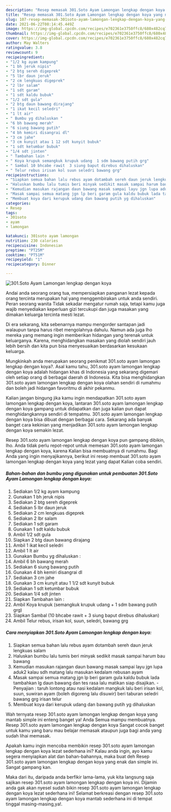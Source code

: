 ```yaml
---
description: "Resep memasak 301.Soto Ayam Lamongan lengkap dengan koya yang nikmat dan Mudah Dibuat"
title: "Resep memasak 301.Soto Ayam Lamongan lengkap dengan koya yang nikmat dan Mudah Dibuat"
slug: 107-resep-memasak-301soto-ayam-lamongan-lengkap-dengan-koya-yang-nikmat-dan-mudah-dibuat
date: 2021-06-22T08:14:45.449Z
image: https://img-global.cpcdn.com/recipes/e702361e3750ffc8/680x482cq70/301soto-ayam-lamongan-lengkap-dengan-koya-foto-resep-utama.jpg
thumbnail: https://img-global.cpcdn.com/recipes/e702361e3750ffc8/680x482cq70/301soto-ayam-lamongan-lengkap-dengan-koya-foto-resep-utama.jpg
cover: https://img-global.cpcdn.com/recipes/e702361e3750ffc8/680x482cq70/301soto-ayam-lamongan-lengkap-dengan-koya-foto-resep-utama.jpg
author: May Walters
ratingvalue: 3.8
reviewcount: 9
recipeingredient:
- "1/2 kg ayam kampung"
- "1 bh jeruk nipis"
- "2 btg sereh digeprek"
- "5 lbr daun jeruk"
- "2 cm lengkuas digeprek"
- "2 lbr salam"
- "1 sdt garam"
- "1 sdt kaldu bubuk"
- "1/2 sdt gula"
- "2 btg daun bawang dirajang"
- "1 ikat kecil seledri"
- "1 lt air"
- " Bumbu yg dihaluskan "
- "6 bh bawang merah"
- "6 siung bawang putih"
- "4 bh kemiri disangrai dl"
- "3 cm jahe"
- "3 cm kunyit atau 1 12 sdt kunyit bubuk"
- "1 sdt ketumbar bubuk"
- "1/4 sdt jinten"
- " Tambahan lain "
- " Koya krupuk semangkuk krupuk udang  1 sdm bawang putih grg"
- " Sambal 10 bhcabe rawit  3 siung baput direbus dihaluskan"
- " Telur rebus irisan kol suun seledri bawang grg"
recipeinstructions:
- "Siapkan semua bahan lalu rebus ayam dotambah sereh daun jeruk lengkuas salam"
- "Haluskan bumbu lalu tumis beri minyak sedikit masak sampai harum bau bawang"
- "Kemudian masukan rajangan daun bawang masak sampai layu jgn lupa aduk2 kalau sdh matang lalu masukan kedalam rebusan ayam"
- "Masak sampai semua matang jgn lp beri garam gula kaldu bubuk lada tambahkan lg daun bawang dan tes rasa lalu matikan siap disajikan. Penyajian : taruh lontong atau nasi kedalam mangkuk lalu beri irisan kol, suun, suwiran ayam (boleh digoreng lalu disuwir) beri taburan seledri bawang grg irisan telur"
- "Membuat koya dari kerupuk udang dan bawang putih yg dihaluskan"
categories:
- Resep
tags:
- 301soto
- ayam
- lamongan

katakunci: 301soto ayam lamongan 
nutrition: 230 calories
recipecuisine: Indonesian
preptime: "PT25M"
cooktime: "PT51M"
recipeyield: "1"
recipecategory: Dinner

---
```



![301.Soto Ayam Lamongan lengkap dengan koya](https://img-global.cpcdn.com/recipes/e702361e3750ffc8/680x482cq70/301soto-ayam-lamongan-lengkap-dengan-koya-foto-resep-utama.jpg)

Andai anda seorang orang tua, mempersiapkan panganan lezat kepada orang tercinta merupakan hal yang menggembirakan untuk anda sendiri. Peran seorang  wanita Tidak sekadar mengatur rumah saja, tetapi kamu juga wajib menyediakan keperluan gizi tercukupi dan juga masakan yang dimakan keluarga tercinta mesti lezat.

Di era  sekarang, kita sebenarnya mampu mengorder santapan jadi walaupun tanpa harus ribet mengolahnya dahulu. Namun ada juga lho mereka yang memang ingin memberikan hidangan yang terenak untuk keluarganya. Karena, menghidangkan masakan yang diolah sendiri jauh lebih bersih dan kita pun bisa menyesuaikan berdasarkan kesukaan keluarga. 



Mungkinkah anda merupakan seorang penikmat 301.soto ayam lamongan lengkap dengan koya?. Asal kamu tahu, 301.soto ayam lamongan lengkap dengan koya adalah hidangan khas di Indonesia yang sekarang digemari oleh setiap orang di berbagai daerah di Indonesia. Kita bisa menghidangkan 301.soto ayam lamongan lengkap dengan koya olahan sendiri di rumahmu dan boleh jadi hidangan favoritmu di akhir pekanmu.

Kalian jangan bingung jika kamu ingin mendapatkan 301.soto ayam lamongan lengkap dengan koya, lantaran 301.soto ayam lamongan lengkap dengan koya gampang untuk didapatkan dan juga kalian pun dapat menghidangkannya sendiri di tempatmu. 301.soto ayam lamongan lengkap dengan koya bisa dibuat dengan berbagai cara. Sekarang ada banyak banget cara kekinian yang menjadikan 301.soto ayam lamongan lengkap dengan koya semakin lezat.

Resep 301.soto ayam lamongan lengkap dengan koya pun gampang dibikin, lho. Anda tidak perlu repot-repot untuk memesan 301.soto ayam lamongan lengkap dengan koya, karena Kalian bisa membuatnya di rumahmu. Bagi Anda yang ingin menyajikannya, berikut ini resep membuat 301.soto ayam lamongan lengkap dengan koya yang lezat yang dapat Kalian coba sendiri.

<!--inarticleads1-->

##### Bahan-bahan dan bumbu yang digunakan untuk pembuatan 301.Soto Ayam Lamongan lengkap dengan koya:

1. Sediakan 1/2 kg ayam kampung
1. Gunakan 1 bh jeruk nipis
1. Sediakan 2 btg sereh digeprek
1. Sediakan 5 lbr daun jeruk
1. Sediakan 2 cm lengkuas digeprek
1. Sediakan 2 lbr salam
1. Sediakan 1 sdt garam
1. Gunakan 1 sdt kaldu bubuk
1. Ambil 1/2 sdt gula
1. Siapkan 2 btg daun bawang dirajang
1. Ambil 1 ikat kecil seledri
1. Ambil 1 lt air
1. Gunakan  Bumbu yg dihaluskan :
1. Ambil 6 bh bawang merah
1. Sediakan 6 siung bawang putih
1. Gunakan 4 bh kemiri disangrai dl
1. Sediakan 3 cm jahe
1. Gunakan 3 cm kunyit atau 1 1/2 sdt kunyit bubuk
1. Sediakan 1 sdt ketumbar bubuk
1. Sediakan 1/4 sdt jinten
1. Siapkan  Tambahan lain :
1. Ambil  Koya krupuk (semangkuk krupuk udang + 1 sdm bawang putih grg)
1. Siapkan  Sambal (10 bhcabe rawit + 3 siung baput direbus dihaluskan)
1. Ambil  Telur rebus, irisan kol, suun, seledri, bawang grg




<!--inarticleads2-->

##### Cara menyiapkan 301.Soto Ayam Lamongan lengkap dengan koya:

1. Siapkan semua bahan lalu rebus ayam dotambah sereh daun jeruk lengkuas salam
1. Haluskan bumbu lalu tumis beri minyak sedikit masak sampai harum bau bawang
1. Kemudian masukan rajangan daun bawang masak sampai layu jgn lupa aduk2 kalau sdh matang lalu masukan kedalam rebusan ayam
1. Masak sampai semua matang jgn lp beri garam gula kaldu bubuk lada tambahkan lg daun bawang dan tes rasa lalu matikan siap disajikan. - Penyajian : taruh lontong atau nasi kedalam mangkuk lalu beri irisan kol, suun, suwiran ayam (boleh digoreng lalu disuwir) beri taburan seledri bawang grg irisan telur
1. Membuat koya dari kerupuk udang dan bawang putih yg dihaluskan




Wah ternyata resep 301.soto ayam lamongan lengkap dengan koya yang mantab simple ini enteng banget ya! Anda Semua mampu membuatnya. Resep 301.soto ayam lamongan lengkap dengan koya Sangat cocok banget untuk kamu yang baru mau belajar memasak ataupun juga bagi anda yang sudah lihai memasak.

Apakah kamu ingin mencoba membikin resep 301.soto ayam lamongan lengkap dengan koya lezat sederhana ini? Kalau anda ingin, ayo kamu segera menyiapkan alat dan bahan-bahannya, maka buat deh Resep 301.soto ayam lamongan lengkap dengan koya yang enak dan simple ini. Sangat gampang kan. 

Maka dari itu, daripada anda berfikir lama-lama, yuk kita langsung saja sajikan resep 301.soto ayam lamongan lengkap dengan koya ini. Dijamin anda gak akan nyesel sudah bikin resep 301.soto ayam lamongan lengkap dengan koya lezat sederhana ini! Selamat berkreasi dengan resep 301.soto ayam lamongan lengkap dengan koya mantab sederhana ini di tempat tinggal masing-masing,ya!.

